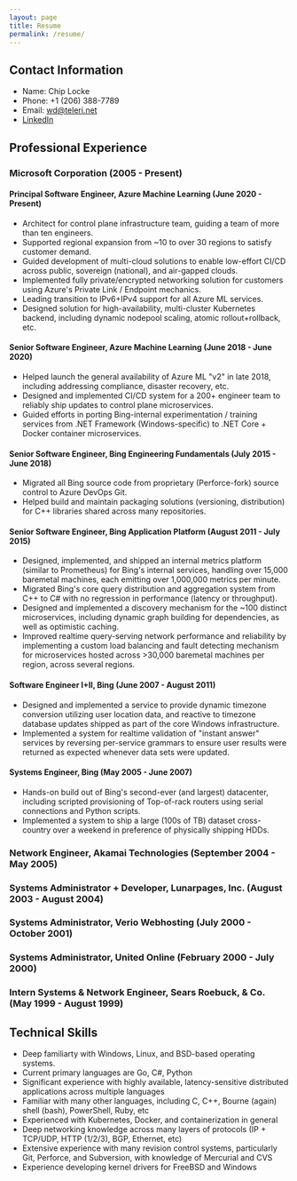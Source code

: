 ```yaml
---
layout: page
title: Resume
permalink: /resume/
---
```


## Contact Information
- Name: Chip Locke
- Phone: +1 (206) 388-7789
- Email: [wd@teleri.net](mailto:wd@teleri.net)
- [LinkedIn](https://www.linkedin.com/in/doubleyewdee)

## Professional Experience

### Microsoft Corporation (2005 - Present)

#### Principal Software Engineer, Azure Machine Learning (June 2020 - Present)

- Architect for control plane infrastructure team, guiding a team of more than ten engineers.
- Supported regional expansion from ~10 to over 30 regions to satisfy customer demand.
- Guided development of multi-cloud solutions to enable low-effort CI/CD across public, sovereign (national), and air-gapped clouds.
- Implemented fully private/encrypted networking solution for customers using Azure's Private Link / Endpoint mechanics.
- Leading transition to IPv6+IPv4 support for all Azure ML services.
- Designed solution for high-availability, multi-cluster Kubernetes backend, including dynamic nodepool scaling, atomic rollout+rollback, etc.

#### Senior Software Engineer, Azure Machine Learning (June 2018 - June 2020)

- Helped launch the general availability of Azure ML "v2" in late 2018, including addressing compliance, disaster recovery, etc.
- Designed and implemented CI/CD system for a 200+ engineer team to reliably ship updates to control plane microservices.
- Guided efforts in porting Bing-internal experimentation / training services from .NET Framework (Windows-specific) to .NET Core + Docker container microservices.

#### Senior Software Engineer, Bing Engineering Fundamentals (July 2015 - June 2018)

- Migrated all Bing source code from proprietary (Perforce-fork) source control to Azure DevOps Git.
- Helped build and maintain packaging solutions (versioning, distribution) for C++ libraries shared across many repositories.

#### Senior Software Engineer, Bing Application Platform (August 2011 - July 2015)

- Designed, implemented, and shipped an internal metrics platform (similar to Prometheus) for Bing's internal services, handling over 15,000 baremetal machines, each emitting over 1,000,000 metrics per minute.
- Migrated Bing's core query distribution and aggregation system from C++ to C# with no regression in performance (latency or throughput).
- Designed and implemented a discovery mechanism for the ~100 distinct microservices, including dynamic graph building for dependencies, as well as optimistic caching.
- Improved realtime query-serving network performance and reliability by implementing a custom load balancing and fault detecting mechanism for microservices hosted across >30,000 baremetal machines per region, across several regions.

#### Software Engineer I+II, Bing (June 2007 - August 2011)

- Designed and implemented a service to provide dynamic timezone conversion utilizing user location data, and reactive to timezone database updates shipped as part of the core Windows infrastructure.
- Implemented a system for realtime validation of "instant answer" services by reversing per-service grammars to ensure user results were returned as expected whenever data sets were updated.

#### Systems Engineer, Bing (May 2005 - June 2007)

- Hands-on build out of Bing's second-ever (and largest) datacenter, including scripted provisioning of Top-of-rack routers using serial connections and Python scripts.
- Implemented a system to ship a large (100s of TB) dataset cross-country over a weekend in preference of physically shipping HDDs.

### Network Engineer, Akamai Technologies (September 2004 - May 2005)

### Systems Administrator + Developer, Lunarpages, Inc. (August 2003 - August 2004)

### Systems Administrator, Verio Webhosting (July 2000 - October 2001)

### Systems Administrator, United Online (February 2000 - July 2000)

### Intern Systems & Network Engineer, Sears Roebuck, & Co. (May 1999 - August 1999)

## Technical Skills

- Deep familiarty with Windows, Linux, and BSD-based operating systems.
- Current primary languages are Go, C#, Python
- Significant experience with highly available, latency-sensitive distributed applications across multiple languages
- Familiar with many other languages, including C, C++, Bourne (again) shell (bash), PowerShell, Ruby, etc
- Experienced with Kubernetes, Docker, and containerization in general
- Deep networking knowledge across many layers of protocols (IP + TCP/UDP, HTTP (1/2/3), BGP, Ethernet, etc)
- Extensive experience with many revision control systems, particularly Git, Perforce, and Subversion, with knowledge of Mercurial and CVS
- Experience developing kernel drivers for FreeBSD and Windows